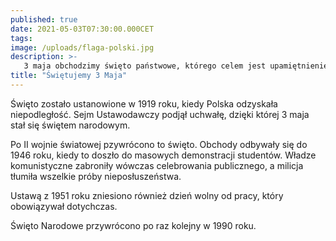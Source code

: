 ```yaml
---
published: true
date: 2021-05-03T07:30:00.000CET
tags:
image: /uploads/flaga-polski.jpg
description: >-
   3 maja obchodzimy święto państwowe, którego celem jest upamiętnienie uchwalenia Konstytucji 3 maja w 1791 r.
title: "Świętujemy 3 Maja"
---
```


Święto zostało ustanowione w 1919 roku, kiedy Polska odzyskała niepodległość. Sejm Ustawodawczy podjął uchwałę, dzięki której 3 maja stał się świętem narodowym. 

Po II wojnie światowej pzywrócono to święto. Obchody odbywały się do 1946 roku, kiedy to doszło do masowych demonstracji studentów. Władze komunistyczne zabroniły wówczas celebrowania publicznego, a milicja tłumiła wszelkie próby nieposłuszeństwa. 

Ustawą z 1951 roku zniesiono również dzień wolny od pracy, który obowiązywał dotychczas. 

Święto Narodowe przywrócono po raz kolejny w 1990 roku. 

